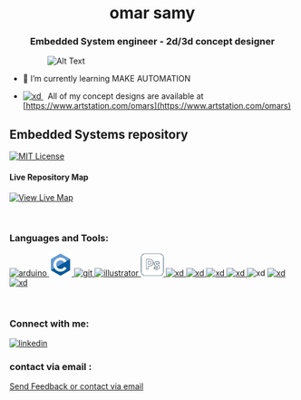 <h1 align="center">  omar samy </h1>
<h3 align="center">Embedded System engineer - 2d/3d concept designer </h3>

&nbsp;
&nbsp;
&nbsp;&nbsp;&nbsp;&nbsp;&nbsp;&nbsp;&nbsp;&nbsp;&nbsp;&nbsp;&nbsp;&nbsp; ![Alt Text](https://s7.gifyu.com/images/SGlp9.gif)
&nbsp;
&nbsp;





- 🌱 I’m currently learning MAKE AUTOMATION

-  </a> <a href="https://www.artstation.com/omars" target="_blank" rel="noreferrer"> <img src="https://cdn-icons-png.flaticon.com/512/5968/5968654.png" alt="xd" width="25" height="25"/> </a> </a> &nbsp;
 </a> </a>  All of my concept designs are available at [https://www.artstation.com/omars](https://www.artstation.com/omars)


## Embedded  Systems repository 
[![MIT License](https://img.shields.io/badge/EMBEDDED%20SYSTEMS%20-6A5BE2)](https://github.com/omarsamy289/ES-omar-samy)

#### Live Repository Map
[![View Live Map](https://img.shields.io/badge/VIEW%20LIVE%20MAP-6A5BE2?style=for-the-badge)](https://omarsamy289.github.io/)

&nbsp;
&nbsp;

<h3 align="left">Languages and Tools:</h3>
<p align="left"> <a href="" target="_blank" rel="noreferrer"> <img src="https://cdn.worldvectorlogo.com/logos/arduino-1.svg" alt="arduino" width="40" height="40"/> </a> <a href="" target="_blank" rel="noreferrer"> <img src="https://raw.githubusercontent.com/devicons/devicon/master/icons/c/c-original.svg" alt="c" width="40" height="40"/> </a> <a href="" target="_blank" rel="noreferrer"> <img src="https://www.vectorlogo.zone/logos/git-scm/git-scm-icon.svg" alt="git" width="40" height="40"/> </a> <a href="" target="_blank" rel="noreferrer"> <img src="https://www.vectorlogo.zone/logos/adobe_illustrator/adobe_illustrator-icon.svg" alt="illustrator" width="40" height="40"/> </a> <a href="" target="_blank" rel="noreferrer"> <img src="https://raw.githubusercontent.com/devicons/devicon/master/icons/photoshop/photoshop-line.svg" alt="photoshop" width="40" height="40"/> </a> <a href="" target="_blank" rel="noreferrer"> <img src="https://static.javatpoint.com/tutorial/uml/images/uml-tutorial.png" alt="xd" width="40" height="40"/> </a> <a href="https://dashboard.snapcraft.io/site_media/appmedia/2018/08/icon_tTT6ZuR.png" target="_blank" rel="noreferrer"> <img src="https://dashboard.snapcraft.io/site_media/appmedia/2018/08/icon_tTT6ZuR.png" alt="xd" width="40" height="40"/> </a> </a> <a href="" target="_blank" rel="noreferrer"> <img src="https://seeklogo.com/images/A/autodesk-fusion-360-logo-7F72A76397-seeklogo.com.png" alt="xd" width="40" height="40"/> </a>  <a href="" target="_blank" rel="noreferrer"> <img src="https://plmgroup.eu/wp-content/uploads/Cloud-300x277.png" alt="xd" width="40" height="40"/> </a> </a>   <img src="https://upload.wikimedia.org/wikipedia/en/5/5a/Proteus_Design_Suite_Atom_Logo.png" alt="xd" width="40" height="40"/> </a> <a href="" target="_blank" rel="noreferrer"> <img src="https://cdn.freebiesupply.com/logos/large/2x/eclipse-11-logo-png-transparent.png" alt="xd" width="40" height="40"/> </a> <a href="" target="_blank" rel="noreferrer"> <img src="https://www.accuratereviews.com/wp-content/uploads/2021/11/1603728494_canvas-x-draw.png" alt="xd" width="40" height="40"/> </a> 


&nbsp;
&nbsp;

<h3 align="left">Connect with me:</h3>
<p align="left">
</p>

[![linkedin](https://img.shields.io/badge/linkedin-0A66C2?style=for-the-badge&logo=linkedin&logoColor=white)](https://www.linkedin.com/in/omar-samy-69a7241b0/)

<h3 align="left"> contact via email :</h3>
<p align="left">
</p>

<a href = "mailto:omarsamy0001@gmail.com?subject = Feedback&body = Message ">
 Send Feedback or contact via email
</a>

